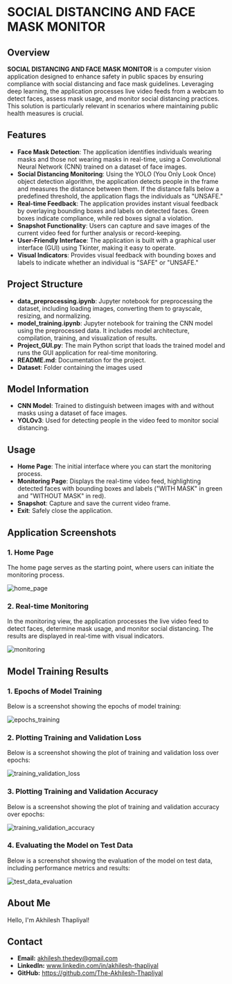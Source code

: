 # SOCIAL DISTANCING AND FACE MASK MONITOR

## Overview

**SOCIAL DISTANCING AND FACE MASK MONITOR** is a computer vision application designed to enhance safety in public spaces by ensuring compliance with social distancing and face mask guidelines. Leveraging deep learning, the application processes live video feeds from a webcam to detect faces, assess mask usage, and monitor social distancing practices. This solution is particularly relevant in scenarios where maintaining public health measures is crucial.

## Features

- **Face Mask Detection**: The application identifies individuals wearing masks and those not wearing masks in real-time, using a Convolutional Neural Network (CNN) trained on a dataset of face images.
- **Social Distancing Monitoring**: Using the YOLO (You Only Look Once) object detection algorithm, the application detects people in the frame and measures the distance between them. If the distance falls below a predefined threshold, the application flags the individuals as "UNSAFE."
- **Real-time Feedback**: The application provides instant visual feedback by overlaying bounding boxes and labels on detected faces. Green boxes indicate compliance, while red boxes signal a violation.
- **Snapshot Functionality**: Users can capture and save images of the current video feed for further analysis or record-keeping.
- **User-Friendly Interface**: The application is built with a graphical user interface (GUI) using Tkinter, making it easy to operate.
- **Visual Indicators**: Provides visual feedback with bounding boxes and labels to indicate whether an individual is "SAFE" or "UNSAFE."

## Project Structure

- **data_preprocessing.ipynb**: Jupyter notebook for preprocessing the dataset, including loading images, converting them to grayscale, resizing, and normalizing.
- **model_training.ipynb**: Jupyter notebook for training the CNN model using the preprocessed data. It includes model architecture, compilation, training, and visualization of results.
- **Project_GUI.py**: The main Python script that loads the trained model and runs the GUI application for real-time monitoring.
- **README.md**: Documentation for the project.
- **Dataset**: Folder containing the images used


## Model Information

- **CNN Model**: Trained to distinguish between images with and without masks using a dataset of face images.
- **YOLOv3**: Used for detecting people in the video feed to monitor social distancing.

## Usage

- **Home Page**: The initial interface where you can start the monitoring process.
- **Monitoring Page**: Displays the real-time video feed, highlighting detected faces with bounding boxes and labels ("WITH MASK" in green and "WITHOUT MASK" in red).
- **Snapshot**: Capture and save the current video frame.
- **Exit**: Safely close the application.


## Application Screenshots

### 1. Home Page
The home page serves as the starting point, where users can initiate the monitoring process.

![home_page](https://github.com/user-attachments/assets/2dd4483b-be69-450b-a4d9-8faab6284ad9)

### 2. Real-time Monitoring
In the monitoring view, the application processes the live video feed to detect faces, determine mask usage, and monitor social distancing. The results are displayed in real-time with visual indicators.

![monitoring](https://github.com/user-attachments/assets/e832b428-a620-4fbc-b739-5f05ca243476)

## Model Training Results

### 1. Epochs of Model Training

Below is a screenshot showing the epochs of model training:

![epochs_training](https://github.com/user-attachments/assets/5a502a77-9d01-489d-a93b-209b4048ed68)

### 2. Plotting Training and Validation Loss

Below is a screenshot showing the plot of training and validation loss over epochs:

![training_validation_loss](https://github.com/user-attachments/assets/22357241-5bfb-4ad7-aeac-458c86474eda)

### 3. Plotting Training and Validation Accuracy

Below is a screenshot showing the plot of training and validation accuracy over epochs:

![training_validation_accuracy](https://github.com/user-attachments/assets/c7341dc0-6482-497c-97a7-bd27ee225e85)

### 4. Evaluating the Model on Test Data

Below is a screenshot showing the evaluation of the model on test data, including performance metrics and results:

![test_data_evaluation](https://github.com/user-attachments/assets/b9f79ca2-3d4c-4e0b-98bb-b3fc4ae1e901)

## About Me

Hello, I'm Akhilesh Thapliyal!

## Contact

- **Email:** akhilesh.thedev@gmail.com
- **LinkedIn:** www.linkedin.com/in/akhilesh-thapliyal
- **GitHub:** https://github.com/The-Akhilesh-Thapliyal

